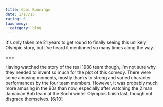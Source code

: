 ```yaml
---
title: Cool Runnings
date: 1/17/15
rating: 6
taxonomoy:
  category: blog
---
```


It's only taken me 21 years to get round to finally seeing this unlikely Olympic story, but I've heard it mentioned so many times along the way.

===

Having watched the story of the real 1988 team though, I'm not sure why they needed to invent so much for the plot of this comedy.  There were some amusing moments, mostly thanks to strong and varied character performances by the four team members. However, it was probably much more amusing in the 90s than now, especially after watching the 2 man Jamaican Bob team at the Sochi winter Olympics finish last, though not disgrace themselves. [6/10]